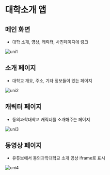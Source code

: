 # 대학소개 앱

## 메인 화면
* 대학 소개, 영상, 캐릭터, 사진페이지에 링크


![uni1](https://user-images.githubusercontent.com/90558511/204464511-3ab8b893-5d1c-4224-a3d3-fe0465273782.png)

## 소개 페이지
* 대학교 개요, 주소, 기타 정보들이 있는 페이지


![uni2](https://user-images.githubusercontent.com/90558511/204464623-fab3ba32-a1c9-4e39-9ca9-5527cb2c255d.png)

## 캐릭터 페이지
* 동의과학대학교 캐릭터를 소개해주는 페이지


![uni3](https://user-images.githubusercontent.com/90558511/204464672-fa4bc84d-7579-4365-bc98-d1a87d61182d.png)

## 동영상 페이지
* 유튜브에서 동의과학대학교 소개 영상 iframe로 표시


![uni4](https://user-images.githubusercontent.com/90558511/204464896-195ee575-7c4c-42b5-ae02-5953894f709e.png)
